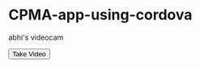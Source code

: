 # CPMA-app-using-cordova
abhi's videocam

<!DOCTYPE html>
<html>
    <head>
        <meta charset="utf-8">
        <meta http-equiv="X-UA-Compatible" content="IE=edge,chrome=1">
        <title></title>
        <meta name="description" content="">
        <meta name="viewport" content="width=device-width">
        <link rel="stylesheet" type="text/css" href="css/index.css" />
    </head>
    <body>
        <button id="takeVideo">Take Video</button>
        <div id="videoArea"></div>
        <script src="cordova.js"></script>    
    <script src="js/index.js"></script>
    </body>
</html>

